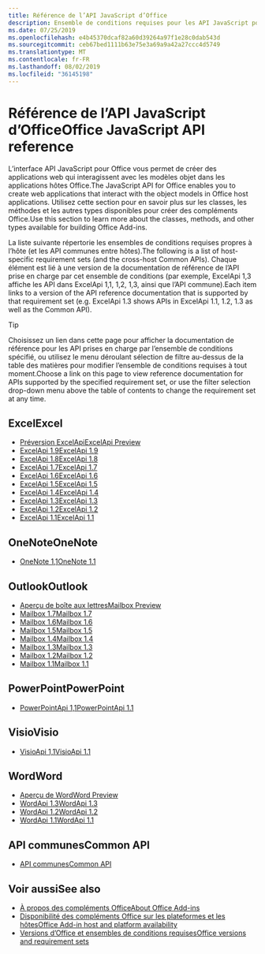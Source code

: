 ```yaml
---
title: Référence de l’API JavaScript d’Office
description: Ensemble de conditions requises pour les API JavaScript pour Office par hôte
ms.date: 07/25/2019
ms.openlocfilehash: e4b45370dcaf82a60d39264a97f1e28c0dab543d
ms.sourcegitcommit: ceb67bed1111b63e75e3a69a9a42a27ccc4d5749
ms.translationtype: MT
ms.contentlocale: fr-FR
ms.lasthandoff: 08/02/2019
ms.locfileid: "36145198"
---
```

# <a name="office-javascript-api-reference"></a><span data-ttu-id="f311b-103">Référence de l’API JavaScript d’Office</span><span class="sxs-lookup"><span data-stu-id="f311b-103">Office JavaScript API reference</span></span>

<span data-ttu-id="f311b-104">L’interface API JavaScript pour Office vous permet de créer des applications web qui interagissent avec les modèles objet dans les applications hôtes Office.</span><span class="sxs-lookup"><span data-stu-id="f311b-104">The JavaScript API for Office enables you to create web applications that interact with the object models in Office host applications.</span></span> <span data-ttu-id="f311b-105">Utilisez cette section pour en savoir plus sur les classes, les méthodes et les autres types disponibles pour créer des compléments Office.</span><span class="sxs-lookup"><span data-stu-id="f311b-105">Use this section to learn more about the classes, methods, and other types available for building Office Add-ins.</span></span>

<span data-ttu-id="f311b-106">La liste suivante répertorie les ensembles de conditions requises propres à l’hôte (et les API communes entre hôtes).</span><span class="sxs-lookup"><span data-stu-id="f311b-106">The following is a list of host-specific requirement sets (and the cross-host Common APIs).</span></span> <span data-ttu-id="f311b-107">Chaque élément est lié à une version de la documentation de référence de l’API prise en charge par cet ensemble de conditions (par exemple, ExcelApi 1,3 affiche les API dans ExcelApi 1,1, 1,2, 1,3, ainsi que l’API commune).</span><span class="sxs-lookup"><span data-stu-id="f311b-107">Each item links to a version of the API reference documentation that is supported by that requirement set (e.g. ExcelApi 1.3 shows APIs in ExcelApi 1.1, 1.2, 1.3 as well as the Common API).</span></span>

> [!TIP]
> <span data-ttu-id="f311b-108">Choisissez un lien dans cette page pour afficher la documentation de référence pour les API prises en charge par l’ensemble de conditions spécifié, ou utilisez le menu déroulant sélection de filtre au-dessus de la table des matières pour modifier l’ensemble de conditions requises à tout moment.</span><span class="sxs-lookup"><span data-stu-id="f311b-108">Choose a link on this page to view reference documentation for APIs supported by the specified requirement set, or use the filter selection drop-down menu above the table of contents to change the requirement set at any time.</span></span>

## <a name="excel"></a><span data-ttu-id="f311b-109">Excel</span><span class="sxs-lookup"><span data-stu-id="f311b-109">Excel</span></span>

- [<span data-ttu-id="f311b-110">Préversion ExcelApi</span><span class="sxs-lookup"><span data-stu-id="f311b-110">ExcelApi Preview</span></span>](/javascript/api/excel?view=excel-js-preview)
- [<span data-ttu-id="f311b-111">ExcelApi 1.9</span><span class="sxs-lookup"><span data-stu-id="f311b-111">ExcelApi 1.9</span></span>](/javascript/api/excel?view=excel-js-1.9)
- [<span data-ttu-id="f311b-112">ExcelApi 1.8</span><span class="sxs-lookup"><span data-stu-id="f311b-112">ExcelApi 1.8</span></span>](/javascript/api/excel?view=excel-js-1.8)
- [<span data-ttu-id="f311b-113">ExcelApi 1.7</span><span class="sxs-lookup"><span data-stu-id="f311b-113">ExcelApi 1.7</span></span>](/javascript/api/excel?view=excel-js-1.7)
- [<span data-ttu-id="f311b-114">ExcelApi 1.6</span><span class="sxs-lookup"><span data-stu-id="f311b-114">ExcelApi 1.6</span></span>](/javascript/api/excel?view=excel-js-1.6)
- [<span data-ttu-id="f311b-115">ExcelApi 1.5</span><span class="sxs-lookup"><span data-stu-id="f311b-115">ExcelApi 1.5</span></span>](/javascript/api/excel?view=excel-js-1.5)
- [<span data-ttu-id="f311b-116">ExcelApi 1.4</span><span class="sxs-lookup"><span data-stu-id="f311b-116">ExcelApi 1.4</span></span>](/javascript/api/excel?view=excel-js-1.4)
- [<span data-ttu-id="f311b-117">ExcelApi 1.3</span><span class="sxs-lookup"><span data-stu-id="f311b-117">ExcelApi 1.3</span></span>](/javascript/api/excel?view=excel-js-1.3)
- [<span data-ttu-id="f311b-118">ExcelApi 1.2</span><span class="sxs-lookup"><span data-stu-id="f311b-118">ExcelApi 1.2</span></span>](/javascript/api/excel?view=excel-js-1.2)
- [<span data-ttu-id="f311b-119">ExcelApi 1.1</span><span class="sxs-lookup"><span data-stu-id="f311b-119">ExcelApi 1.1</span></span>](/javascript/api/excel?view=excel-js-1.1)

## <a name="onenote"></a><span data-ttu-id="f311b-120">OneNote</span><span class="sxs-lookup"><span data-stu-id="f311b-120">OneNote</span></span>

- [<span data-ttu-id="f311b-121">OneNote 1,1</span><span class="sxs-lookup"><span data-stu-id="f311b-121">OneNote 1.1</span></span>](/javascript/api/onenote?view=onenote-js-1.1)

## <a name="outlook"></a><span data-ttu-id="f311b-122">Outlook</span><span class="sxs-lookup"><span data-stu-id="f311b-122">Outlook</span></span>

- [<span data-ttu-id="f311b-123">Aperçu de boîte aux lettres</span><span class="sxs-lookup"><span data-stu-id="f311b-123">Mailbox Preview</span></span>](/javascript/api/outlook?view=outlook-js-preview)
- [<span data-ttu-id="f311b-124">Mailbox 1.7</span><span class="sxs-lookup"><span data-stu-id="f311b-124">Mailbox 1.7</span></span>](/javascript/api/outlook?view=outlook-js-1.7)
- [<span data-ttu-id="f311b-125">Mailbox 1.6</span><span class="sxs-lookup"><span data-stu-id="f311b-125">Mailbox 1.6</span></span>](/javascript/api/outlook?view=outlook-js-1.6)
- [<span data-ttu-id="f311b-126">Mailbox 1.5</span><span class="sxs-lookup"><span data-stu-id="f311b-126">Mailbox 1.5</span></span>](/javascript/api/outlook?view=outlook-js-1.5)
- [<span data-ttu-id="f311b-127">Mailbox 1.4</span><span class="sxs-lookup"><span data-stu-id="f311b-127">Mailbox 1.4</span></span>](/javascript/api/outlook?view=outlook-js-1.4)
- [<span data-ttu-id="f311b-128">Mailbox 1.3</span><span class="sxs-lookup"><span data-stu-id="f311b-128">Mailbox 1.3</span></span>](/javascript/api/outlook?view=outlook-js-1.3)
- [<span data-ttu-id="f311b-129">Mailbox 1.2</span><span class="sxs-lookup"><span data-stu-id="f311b-129">Mailbox 1.2</span></span>](/javascript/api/outlook?view=outlook-js-1.2)
- [<span data-ttu-id="f311b-130">Mailbox 1.1</span><span class="sxs-lookup"><span data-stu-id="f311b-130">Mailbox 1.1</span></span>](/javascript/api/outlook?view=outlook-js-1.1)

## <a name="powerpoint"></a><span data-ttu-id="f311b-131">PowerPoint</span><span class="sxs-lookup"><span data-stu-id="f311b-131">PowerPoint</span></span>

- [<span data-ttu-id="f311b-132">PowerPointApi 1,1</span><span class="sxs-lookup"><span data-stu-id="f311b-132">PowerPointApi 1.1</span></span>](/javascript/api/powerpoint?view=powerpoint-js-1.1)

## <a name="visio"></a><span data-ttu-id="f311b-133">Visio</span><span class="sxs-lookup"><span data-stu-id="f311b-133">Visio</span></span>

- [<span data-ttu-id="f311b-134">VisioApi 1,1</span><span class="sxs-lookup"><span data-stu-id="f311b-134">VisioApi 1.1</span></span>](/javascript/api/visio?view=visio-js-1.1)

## <a name="word"></a><span data-ttu-id="f311b-135">Word</span><span class="sxs-lookup"><span data-stu-id="f311b-135">Word</span></span>

- [<span data-ttu-id="f311b-136">Aperçu de Word</span><span class="sxs-lookup"><span data-stu-id="f311b-136">Word Preview</span></span>](/javascript/api/word?view=word-js-preview)
- [<span data-ttu-id="f311b-137">WordApi 1.3</span><span class="sxs-lookup"><span data-stu-id="f311b-137">WordApi 1.3</span></span>](/javascript/api/word?view=word-js-1.3)
- [<span data-ttu-id="f311b-138">WordApi 1.2</span><span class="sxs-lookup"><span data-stu-id="f311b-138">WordApi 1.2</span></span>](/javascript/api/word?view=word-js-1.2)
- [<span data-ttu-id="f311b-139">WordApi 1.1</span><span class="sxs-lookup"><span data-stu-id="f311b-139">WordApi 1.1</span></span>](/javascript/api/word?view=word-js-1.1)

## <a name="common-api"></a><span data-ttu-id="f311b-140">API communes</span><span class="sxs-lookup"><span data-stu-id="f311b-140">Common API</span></span>

- [<span data-ttu-id="f311b-141">API communes</span><span class="sxs-lookup"><span data-stu-id="f311b-141">Common API</span></span>](/javascript/api/office?view=common-js)

## <a name="see-also"></a><span data-ttu-id="f311b-142">Voir aussi</span><span class="sxs-lookup"><span data-stu-id="f311b-142">See also</span></span>

- [<span data-ttu-id="f311b-143">À propos des compléments Office</span><span class="sxs-lookup"><span data-stu-id="f311b-143">About Office Add-ins</span></span>](/office/dev/add-ins/overview)
- [<span data-ttu-id="f311b-144">Disponibilité des compléments Office sur les plateformes et les hôtes</span><span class="sxs-lookup"><span data-stu-id="f311b-144">Office Add-in host and platform availability</span></span>](/office/dev/add-ins/overview/office-add-in-availability)
- [<span data-ttu-id="f311b-145">Versions d’Office et ensembles de conditions requises</span><span class="sxs-lookup"><span data-stu-id="f311b-145">Office versions and requirement sets</span></span>](/office/dev/add-ins/develop/office-versions-and-requirement-sets)
